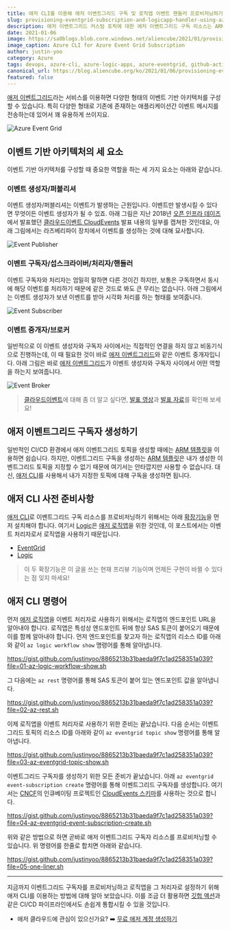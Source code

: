 ```yaml
---
title: 애저 CLI를 이용해 애저 이벤트그리드 구독 및 로직앱 이벤트 핸들러 프로비저닝하기
slug: provisioning-eventgrid-subscription-and-logicapp-handler-using-azure-cli
description: 애저 이벤트그리드 커스텀 토픽에 대한 애저 이벤트그리드 구독 리소스는 ARM 템플릿을 통해 프로비저닝 할 수 없습니다. 이 포스트는 애저 CLI를 이용해서 이 애저 이벤트그리드 구독과 로직앱 이벤트 핸들러를 별다른 외부 입력값 없이 자동으로 프로비저닝하는 방법에 대해 알아봅니다.
date: 2021-01-06
image: https://sa0blogs.blob.core.windows.net/aliencube/2021/01/provisioning-eventgrid-subscription-and-logicapp-handler-using-azure-cli-00.png
image_caption: Azure CLI for Azure Event Grid Subscription
author: justin-yoo
category: Azure
tags: devops, azure-cli, azure-logic-apps, azure-eventgrid, github-actions
canonical_url: https://blog.aliencube.org/ko/2021/01/06/provisioning-eventgrid-subscription-and-logicapp-handler-using-azure-cli/
featured: false
---
```


[애저 이벤트그리드][az evtgrd]라는 서비스를 이용하면 다양한 형태의 이벤트 기반 아키텍처를 구성할 수 있습니다. 특히 다양한 형태로 기존에 존재하는 애플리케이션간 이벤트 메시지를 전송하는데 있어서 꽤 유용하게 쓰이지요.

![Azure Event Grid][image-01]


## 이벤트 기반 아키텍처의 세 요소 ##

이벤트 기반 아키텍처를 구성할 때 중요한 역할을 하는 세 가지 요소는 아래와 같습니다.


### 이벤트 생성자/퍼블리셔 ###

이벤트 생성자/퍼블리셔는 이벤트가 발생하는 근원입니다. 이벤트만 발생시킬 수 있다면 무엇이든 이벤트 생성자가 될 수 있죠. 아래 그림은 지난 2018년 [오픈 인프라 데이즈][oid]에서 발표했던 [클라우드이벤트 CloudEvents][oid ce] 발표 내용의 일부를 캡쳐한 것인데요, 아래 그림에서는 라즈베리파이 장치에서 이벤트를 생성하는 것에 대해 묘사합니다.

![Event Publisher][image-02]


### 이벤트 구독자/섭스크라이버/처리자/핸들러 ###

이벤트 구독자와 처리자는 엄밀히 말하면 다른 것이긴 하지만, 보통은 구독하면서 동시에 해당 이벤트를 처리하기 때문에 같은 것드로 봐도 큰 무리는 없습니다. 아래 그림에서는 이벤트 생성자가 보낸 이벤트를 받아 시각화 처리를 하는 형태를 보여줍니다.

![Event Subscriber][image-03]


### 이벤트 중개자/브로커 ###

일반적으로 이 이벤트 생성자와 구독자 사이에서는 직접적인 연결을 하지 않고 비동기식으로 진행하는데, 이 때 필요한 것이 바로 [애저 이벤트그리드][az evtgrd]와 같은 이벤트 중개자입니다. 아래 그림은 바로 [애저 이벤트그리드][az evtgrd]가 이벤트 생성자와 구독자 사이에서 어떤 역할을 하는지 보여줍니다.

![Event Broker][image-04]

> [클라우드이벤트][ce]에 대해 좀 더 알고 싶다면, [발표 영상][oid yt]과 [발표 자료][oid ss]를 확인해 보세요!


## 애저 이벤트그리드 구독자 생성하기 ##

일반적인 CI/CD 환경에서 애저 이벤트그리드 토픽을 생성할 때에는 [ARM 템플릿][az evtgrd arm topic]을 이용하면 쉽습니다. 하지만, 이벤트그리드 구독을 생성하는 [ARM 템플릿][az evtgrd arm sub]은 내가 생성한 이벤트그리드 토픽을 지정할 수 없기 때문에 여기서는 안타깝지만 사용할 수 없습니다. 대신, [애저 CLI][az cli]를 사용해서 내가 지정한 토픽에 대해 구독을 생성하면 됩니다.


## 애저 CLI 사전 준비사항 ##

[애저 CLI][az cli]로 이벤트그리드 구독 리소스를 프로비저닝하기 위해서는 아래 [확장기능][az cli extensions]을 먼저 설치해야 합니다. 여기서 [Logic][az cli extensions logic]은 [애저 로직앱][az logapp]을 위한 것인데, 이 포스트에서는 이벤트 처리자로서 로직앱을 사용하기 때문입니다.

* [EventGrid][az cli extensions eventgrid]
* [Logic][az cli extensions logic]

> 이 두 확장기능은 이 글을 쓰는 현재 프리뷰 기능이며 언제든 구현이 바뀔 수 있다는 점 잊지 마세요!


## 애저 CLI 명령어 ##

먼저 [애저 로직앱][az logapp]을 이벤트 처리자로 사용하기 위해서는 로직앱의 엔드포인트 URL을 알아내야 합니다. 로직앱은 특성상 엔드포인트 뒤에 항상 SAS 토큰이 붙어오기 때문에 이를 함께 알아내야 합니다. 먼저 엔드포인트를 찾고자 하는 로직앱의 리소스 ID를 아래와 같이 `az logic workflow show` 명령어를 통해 알아냅니다.

https://gist.github.com/justinyoo/8865213b31baeda9f7c1ad258351a039?file=01-az-logic-workflow-show.sh

그 다음에는 `az rest` 명령어를 통해 SAS 토큰이 붙어 있는 엔드포인트 값을 알아냅니다.

https://gist.github.com/justinyoo/8865213b31baeda9f7c1ad258351a039?file=02-az-rest.sh

이제 로직앱을 이벤트 처리자로 사용하기 위한 준비는 끝났습니다. 다음 순서는 이벤트그리드 토픽의 리소스 ID를 아래와 같이 `az eventgrid topic show` 명령어를 통해 알아냅니다.

https://gist.github.com/justinyoo/8865213b31baeda9f7c1ad258351a039?file=03-az-eventgrid-topic-show.sh

이벤트그리드 구독자를 생성하기 위한 모든 준비가 끝났습니다. 아래 `az eventgrid event-subscription create` 명령어를 통해 이벤트그리드 구독자를 생성합니다. 여기서는 [CNCF][cncf]의 인큐베이팅 프로젝트인 [CloudEvents 스키마][ce]를 사용하는 것으로 합니다.

https://gist.github.com/justinyoo/8865213b31baeda9f7c1ad258351a039?file=04-az-eventgrid-event-subscription-create.sh

위와 같은 방법으로 하면 곧바로 애저 이벤트그리드 구독자 리소스를 프로비저닝할 수 있습니다. 위 명령어를 한줄로 합치면 아래와 같습니다.

https://gist.github.com/justinyoo/8865213b31baeda9f7c1ad258351a039?file=05-one-liner.sh

---

지금까지 이벤트그리드 구독자를 프로비저닝하고 로직앱을 그 처리자로 설정하기 위해 애저 CLI를 이용하는 방법에 대해 알아 보았습니다. 이를 조금 더 활용하면 [깃헙 액션][gh actions]과 같은 CI/CD 파이프라인에서도 손쉽게 통합시킬 수 있을 것입니다.

* 애저 클라우드에 관심이 있으신가요? ➡️ [무료 애저 계정 생성하기][az account free]


[image-01]: https://docs.microsoft.com/ko-kr/azure/event-grid/media/overview/functional-model.png?WT.mc_id=devops-12244-juyoo
[image-02]: https://sa0blogs.blob.core.windows.net/aliencube/2021/01/provisioning-eventgrid-subscription-and-logicapp-handler-using-azure-cli-02.png
[image-03]: https://sa0blogs.blob.core.windows.net/aliencube/2021/01/provisioning-eventgrid-subscription-and-logicapp-handler-using-azure-cli-03.png
[image-04]: https://sa0blogs.blob.core.windows.net/aliencube/2021/01/provisioning-eventgrid-subscription-and-logicapp-handler-using-azure-cli-04.png

[az account free]: https://azure.microsoft.com/ko-kr/free/?WT.mc_id=devops-12244-juyoo

[az cli]: https://docs.microsoft.com/ko-kr/cli/azure/what-is-azure-cli?WT.mc_id=devops-12244-juyoo
[az cli extensions]: https://docs.microsoft.com/ko-kr/cli/azure/azure-cli-extensions-list?WT.mc_id=devops-12244-juyoo
[az cli extensions eventgrid]: https://github.com/Azure/azure-cli-extensions/tree/master/src/eventgrid
[az cli extensions logic]: https://github.com/Azure/azure-cli-extensions/tree/master/src/logic

[az logapp]: https://docs.microsoft.com/ko-kr/azure/logic-apps/logic-apps-overview?WT.mc_id=devops-12244-juyoo

[az evtgrd]: https://docs.microsoft.com/ko-kr/azure/event-grid/overview?WT.mc_id=devops-12244-juyoo
[az evtgrd arm topic]: https://docs.microsoft.com/ko-kr/azure/templates/microsoft.eventgrid/topics?WT.mc_id=devops-12244-juyoo
[az evtgrd arm sub]: https://docs.microsoft.com/ko-kr/azure/templates/microsoft.eventgrid/eventsubscriptions?WT.mc_id=devops-12244-juyoo

[oid]: https://event.openinfradays.kr/2018/about/
[oid ce]: https://event.openinfradays.kr/2018/session1/track_4_0
[oid yt]: https://youtu.be/h2_ZNTXwlVc
[oid ss]: https://www.slideshare.net/openstack_kr/openinfra-days-korea-2018-track-4-cloudevents

[cncf]: https://www.cncf.io/
[ce]: https://cloudevents.io/

[gh actions]: https://docs.github.com/en/free-pro-team@latest/actions
